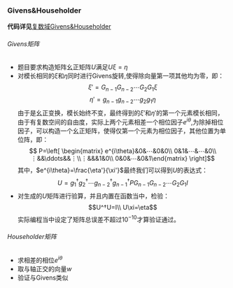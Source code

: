 ### Givens&Householder

**代码详见**[复数域Givens&Householder](https://github.com/witchbunting/linear-algebra-2-codes/blob/main/%E5%A4%8D%E6%95%B0%E5%9F%9FGivens%26Householder.py)

###### Givens矩阵

* 题目要求构造矩阵幺正矩阵$U$满足$U\xi=\eta$
* 对模长相同的$\xi$和$η$同时进行Givens旋转,使得除向量第一项其他均为零，即：
    $$\xi'=G_{n-1}G_{n-2}⋯G_{2}G_{1}\xi$$$$\eta'=g_{n-1}g_{n-2}⋯g_{2}g_{1}\eta$$
由于是幺正变换，模长始终不变，最终得到的$\xi'$和$\eta'$的第一个元素模长相同，由于有复数空间的自由度，实际上两个元素相差一个相位因子$e^{i\theta}$,为除掉相位因子，可以构造一个幺正矩阵，使得仅第一个元素为相位因子，其他位置为单位阵，即：
    $$ P=\left[ \begin{matrix} e^{i\theta}&0&⋯&0&0\\ 0&1&⋯&⋯&0\\ ⋮&&\ddots&&⋮\\⋮&&&1&0\\ 0&0&⋯&0&1\end{matrix} \right]$$
其中，$e^{i\theta}=\frac{\eta'}{\xi'}$最终我们可以得到$U$的表达式：
    $$U=g_{1}^†g_{2}^†⋯g_{n-2}^†g_{n-1}^†PG_{n-1}G_{n-2}⋯G_{2}G_{1}I$$
* 对生成的$U$矩阵进行验算，并且内置在函数当中，检验：
    $$U^†U=I\\ U\xi=\eta$$
实际编程当中设定了矩阵总误差不超过$10^{-10}$才算验证通过。


###### Householder矩阵

* 求相差的相位$e^{i\theta}$
* 取与轴正交的向量$w$
* 验证与Givens类似
  